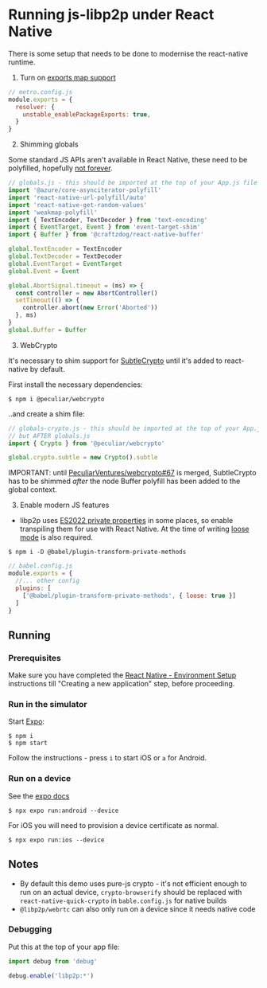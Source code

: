 # Running js-libp2p under React Native

There is some setup that needs to be done to modernise the react-native runtime.

1. Turn on [exports map support](https://reactnative.dev/blog/2023/06/21/package-exports-support)

```js
// metro.config.js
module.exports = {
  resolver: {
    unstable_enablePackageExports: true,
  }
}
```

2. Shimming globals

Some standard JS APIs aren't available in React Native, these need to be polyfilled, hopefully [not forever](https://github.com/facebook/hermes/discussions/1072).

```js
// globals.js - this should be imported at the top of your App.js file
import '@azure/core-asynciterator-polyfill'
import 'react-native-url-polyfill/auto'
import 'react-native-get-random-values'
import 'weakmap-polyfill'
import { TextEncoder, TextDecoder } from 'text-encoding'
import { EventTarget, Event } from 'event-target-shim'
import { Buffer } from '@craftzdog/react-native-buffer'

global.TextEncoder = TextEncoder
global.TextDecoder = TextDecoder
global.EventTarget = EventTarget
global.Event = Event

global.AbortSignal.timeout = (ms) => {
  const controller = new AbortController()
  setTimeout(() => {
    controller.abort(new Error('Aborted'))
  }, ms)
}
global.Buffer = Buffer
```

3. WebCrypto

It's necessary to shim support for [SubtleCrypto](https://developer.mozilla.org/en-US/docs/Web/API/SubtleCrypto)
until it's added to react-native by default.

First install the necessary dependencies:

```console
$ npm i @peculiar/webcrypto
```

..and create a shim file:

```js
// globals-crypto.js - this should be imported at the top of your App.js file
// but AFTER globals.js
import { Crypto } from '@peculiar/webcrypto'

global.crypto.subtle = new Crypto().subtle
```

IMPORTANT: until [PeculiarVentures/webcrypto#67](https://github.com/PeculiarVentures/webcrypto/pull/67) is
merged, SubtleCrypto has to be shimmed *after* the node Buffer polyfill has
been added to the global context.

3. Enable modern JS features

- libp2p uses [ES2022 private properties](https://developer.mozilla.org/en-US/docs/Web/JavaScript/Reference/Classes/Private_properties) in some places, so enable transpiling them for use with React Native. At the time of writing [loose mode](https://2ality.com/2015/12/babel6-loose-mode.html) is also required.

```console
$ npm i -D @babel/plugin-transform-private-methods
```

```js
// babel.config.js
module.exports = {
  //... other config
  plugins: [
    ['@babel/plugin-transform-private-methods', { loose: true }]
  ]
}
```

## Running

### Prerequisites

Make sure you have completed the [React Native - Environment Setup](https://reactnative.dev/docs/environment-setup) instructions till "Creating a new application" step, before proceeding.

### Run in the simulator

Start [Expo](https://expo.dev/):

```console
$ npm i
$ npm start
```

Follow the instructions - press `i` to start iOS or `a` for Android.

### Run on a device

See the [expo docs](https://docs.expo.dev/guides/local-app-development/)

```console
$ npx expo run:android --device
```

For iOS you will need to provision a device certificate as normal.

```console
$ npx expo run:ios --device
```

## Notes

- By default this demo uses pure-js crypto - it's not efficient enough to run on an actual device, `crypto-browserify` should be replaced with `react-native-quick-crypto` in `bable.config.js` for native builds
- `@libp2p/webrtc` can also only run on a device since it needs native code

### Debugging

Put this at the top of your app file:

```js
import debug from 'debug'

debug.enable('libp2p:*')
```
